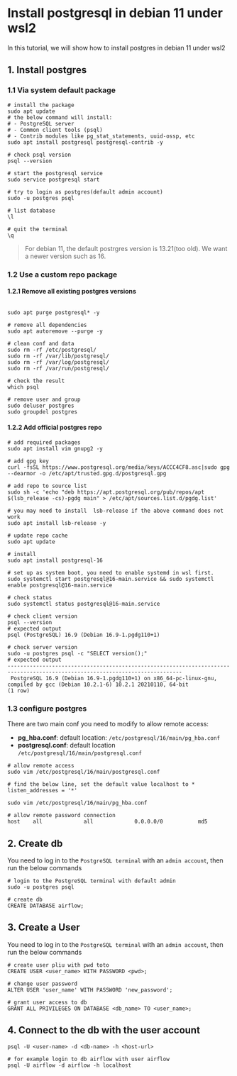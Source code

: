 # Install postgresql in debian 11 under wsl2

In this tutorial, we will show how to install postgres in debian 11 under wsl2

## 1. Install postgres 

### 1.1 Via system default package
```shell
# install the package
sudo apt update
# the below command will install:
# - PostgreSQL server
# - Common client tools (psql)
# - Contrib modules like pg_stat_statements, uuid-ossp, etc
sudo apt install postgresql postgresql-contrib -y

# check psql version
psql --version

# start the postgresql service
sudo service postgresql start

# try to login as postgres(default admin account)
sudo -u postgres psql

# list database
\l 

# quit the terminal
\q

```

> For debian 11, the default postrgres version is 13.21(too old). We want a newer version such as 16.
> 

### 1.2 Use a custom repo package

#### 1.2.1 Remove all existing postgres versions

```shell

sudo apt purge postgresql* -y

# remove all dependencies
sudo apt autoremove --purge -y

# clean conf and data
sudo rm -rf /etc/postgresql/
sudo rm -rf /var/lib/postgresql/
sudo rm -rf /var/log/postgresql/
sudo rm -rf /var/run/postgresql/

# check the result
which psql

# remove user and group
sudo deluser postgres
sudo groupdel postgres
```

#### 1.2.2 Add official postgres repo

```shell
# add required packages
sudo apt install vim gnupg2 -y

# add gpg key
curl -fsSL https://www.postgresql.org/media/keys/ACCC4CF8.asc|sudo gpg --dearmor -o /etc/apt/trusted.gpg.d/postgresql.gpg

# add repo to source list
sudo sh -c 'echo "deb https://apt.postgresql.org/pub/repos/apt $(lsb_release -cs)-pgdg main" > /etc/apt/sources.list.d/pgdg.list'

# you may need to install  lsb-release if the above command does not work
sudo apt install lsb-release -y

# update repo cache
sudo apt update

# install
sudo apt install postgresql-16

# set up as system boot, you need to enable systemd in wsl first.
sudo systemctl start postgresql@16-main.service && sudo systemctl enable postgresql@16-main.service

# check status
sudo systemctl status postgresql@16-main.service

# check client version
psql --version
# expected output
psql (PostgreSQL) 16.9 (Debian 16.9-1.pgdg110+1)

# check server version
sudo -u postgres psql -c "SELECT version();"
# expected output
-----------------------------------------------------------------------------------------------------------------------------
 PostgreSQL 16.9 (Debian 16.9-1.pgdg110+1) on x86_64-pc-linux-gnu, compiled by gcc (Debian 10.2.1-6) 10.2.1 20210110, 64-bit
(1 row)
```

### 1.3 configure postgres

There are two main conf you need to modify to allow remote access:
- **pg_hba.conf**: default location: `/etc/postgresql/16/main/pg_hba.conf`
- **postgresql.conf**: default location `/etc/postgresql/16/main/postgresql.conf`

```shell
# allow remote access
sudo vim /etc/postgresql/16/main/postgresql.conf

# find the below line, set the default value localhost to *
listen_addresses = '*' 
```

```shell
sudo vim /etc/postgresql/16/main/pg_hba.conf

# allow remote password connection
host    all             all             0.0.0.0/0           md5
```


## 2. Create db
You need to log in to the `PostgreSQL terminal` with an `admin account`, then run the below commands

```shell
# login to the PostgreSQL terminal with default admin
sudo -u postgres psql

# create db
CREATE DATABASE airflow;
```

## 3. Create a User
You need to log in to the `PostgreSQL terminal` with an `admin account`, then run the below commands
```shell
# create user pliu with pwd toto
CREATE USER <user_name> WITH PASSWORD <pwd>;

# change user password
ALTER USER 'user_name' WITH PASSWORD 'new_password';

# grant user access to db 
GRANT ALL PRIVILEGES ON DATABASE <db_name> TO <user_name>;
```

## 4. Connect to the db with the user account

```shell
psql -U <user-name> -d <db-name> -h <host-url>

# for example login to db airflow with user airflow
psql -U airflow -d airflow -h localhost
```